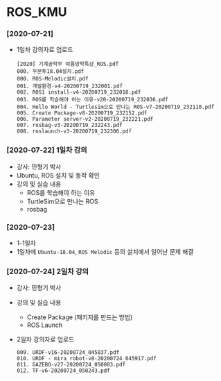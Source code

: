 # ROS_KMU

### [2020-07-21]

*   1일차 강의자료 업로드
	```
	[2020] 기계공학부 여름방학특강_ROS.pdf
	000. 우분투18.04설치.pdf
	000. ROS-Melodic설치.pdf
	001. 개발환경-v4-20200719_232001.pdf
	002. ROS1 install-v4-20200719_232018.pdf
	003. ROS를 학습해야 하는 이유-v20-20200719_232036.pdf
	004. Hello World - Turtlesim으로 만나는 ROS-v7-20200719_232110.pdf
	005. Create Package-v8-20200719_232152.pdf
	006. Parameter server-v2-20200719_232221.pdf
	007. rosbag-v3-20200719_232243.pdf
	008. roslaunch-v3-20200719_232306.pdf
	```

### [2020-07-22] 1일차 강의

* 강사: 민형기 박사
* Ubuntu, ROS 설치 및 동작 확인
* 강의 및 실습 내용
  - ROS를 학습해야 하는 이유
  - TurtleSim으로 만나는 ROS
  - rosbag

### [2020-07-23]

* 1-1일차
* 1일차에 `Ubuntu-18.04`, `ROS Melodic` 등의 설치에서 일어난 문제 해결

### [2020-07-24] 2일차 강의

* 강사: 민형기 박사
* 강의 및 실습 내용
  - Create Package (패키지를 만드는 방법)
  - ROS Launch

 *  2일차 강의자료 업로드
	```
	009. URDF-v16-20200724_045837.pdf
	010. URDF - mira robot-v8-20200724_045917.pdf
	011. GAZEBO-v27-20200724_050003.pdf
	012. TF-v6-20200724_050243.pdf
	```
